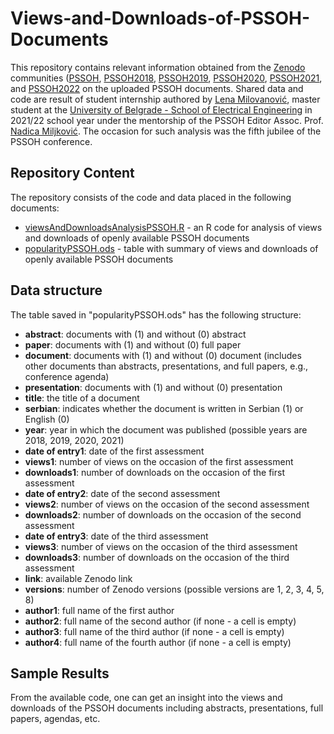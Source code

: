 # Views-and-Downloads-of-PSSOH-Documents
This repository contains relevant information obtained from the [Zenodo](https://zenodo.org/) communities ([PSSOH](https://zenodo.org/communities/pssoh/), [PSSOH2018](https://zenodo.org/communities/pssoh2018/), [PSSOH2019](https://zenodo.org/communities/pssoh2019/), [PSSOH2020](https://zenodo.org/communities/pssoh2020/), [PSSOH2021](https://zenodo.org/communities/pssoh2021/), and [PSSOH2022](https://zenodo.org/communities/pssoh2022/) on the uploaded PSSOH documents. Shared data and code are result of student internship authored by [Lena Milovanović](https://github.com/lenamilovanovic), master student at the [University of Belgrade - School of Electrical Engineering](https://www.etf.bg.ac.rs/en) in 2021/22 school year under the mentorship of the PSSOH Editor Assoc. Prof. [Nadica Miljković](https://github.com/NadicaSm). The occasion for such analysis was the fifth jubilee of the PSSOH conference.

## Repository Content
The repository consists of the code and data placed in the following documents:
* [viewsAndDownloadsAnalysisPSSOH.R](https://github.com/pssoh/Views-and-Downloads-of-PSSOH-Documents/blob/main/viewsAndDownloadsAnalysisPSSOH.R) - an R code for analysis of views and downloads of openly available PSSOH documents
* [popularityPSSOH.ods](https://github.com/pssoh/Views-and-Downloads-of-PSSOH-Documents/blob/main/popularityPSSOH.ods) - table with summary of views and downloads of openly available PSSOH documents

## Data structure
The table saved in "popularityPSSOH.ods" has the following structure:
* **abstract**: documents with (1) and without (0) abstract
* **paper**: documents with (1) and without (0) full paper
* **document**: documents with (1) and without (0) document (includes other documents than abstracts, presentations, and full papers, e.g., conference agenda)
* **presentation**: documents with (1) and without (0) presentation
* **title**: the title of a document 
* **serbian**: indicates whether the document is written in Serbian (1) or English (0) 
* **year**: year in which the document was published (possible years are 2018, 2019, 2020, 2021)
* **date of entry1**: date of the first assessment
* **views1**: number of views on the occasion of the first assessment
* **downloads1**: number of downloads on the occasion of the first assessment
* **date of entry2**: date of the second assessment
* **views2**: number of views on the occasion of the second assessment
* **downloads2**: number of downloads on the occasion of the second assessment
* **date of entry3**: date of the third assessment
* **views3**: number of views on the occasion of the third assessment
* **downloads3**: number of downloads on the occasion of the third assessment
* **link**: available Zenodo link 
* **versions**: number of Zenodo versions (possible versions are 1, 2, 3, 4, 5, 8)
* **author1**: full name of the first author
* **author2**: full name of the second author (if none - a cell is empty)
* **author3**: full name of the third author (if none - a cell is empty)
* **author4**: full name of the fourth author (if none - a cell is empty)

## Sample Results
From the available code, one can get an insight into the views and downloads of the PSSOH documents including abstracts, presentations, full papers, agendas, etc.
